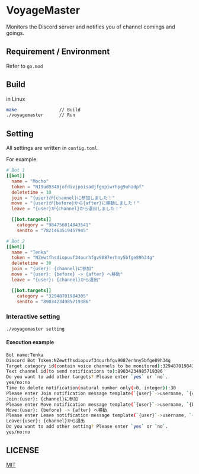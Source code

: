 # VoyageMaster

Monitors the Discord server and notifies you of channel comings and goings.

## Requirement / Environment

Refer to `go.mod`


## Build

in Linux

```bash
make                // Build
./voyagemaster      // Run
```

## Setting

All settings are written in `config.toml`.

For example:
```toml
# Bot 1
[[bot]]
  name = "Mocho"
  token = "NI9ud9340jofdivjpoisadjfgopiwrhpg9uhadpf"
  deletetime = 10
  join = "{user}が{channel}に参加しました！"
  move = "{user}が{before}から{after}に移動しました！"
  leave = "{user}が{channel}から退出しました！"

  [[bot.targets]]
    category = "984756014843541"
    sendto = "7821463519457945"

# Bot 2
[[bot]]
  name = "Tenka"
  token = "NZewtfhsdiopuvf34ourhfgv9087erhny5bfge89h34g"
  deletetime = 30
  join = "{user}: {channel}に参加"
  move = "{user}: {before} -> {after} へ移動"
  leave = "{user}: {channel}から退出"

  [[bot.targets]]
    category = "32948701984305"
    sendto = "89034234985719386"
```


### Interactive setting

```bash
./voyagemaster setting
```

#### Execution example

```bash
Bot name:Tenka
Discord Bot Token:NZewtfhsdiopuvf34ourhfgv9087erhny5bfge89h34g
Target category id(contain voice channels to be monitored):32948701984305
Text channel id(to send notifications to):89034234985719386
Do you want to add other targets? Please enter `yes` or `no`.
yes/no:no
Time to delete notification(natural number only(>0, integer)):30
Please enter Join notification message template(`{user}`->username, `{channel}`->channel to join)
Join:{user}: {channel}に参加
Please enter Move notification message template(`{user}`->username, `{before}`->channel to leave, `{after}`->channel to join)
Move:{user}: {before} -> {after} へ移動
Please enter Leave notification message template(`{user}`->username, `{channel}`->channel to leave)
Leave:{user}: {channel}から退出
Do you want to add other setting? Please enter `yes` or `no`.
yes/no:no
```

## LICENSE

[MIT](LICENSE)
